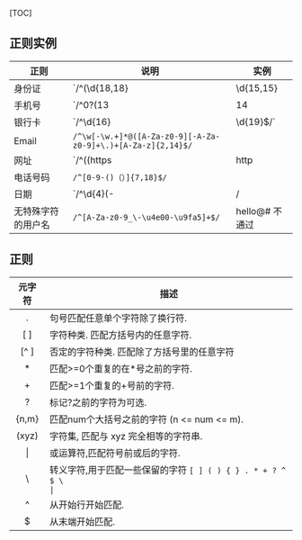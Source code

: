 [TOC]

## 正则实例
|正则|说明|实例|
|---|---|---|
|身份证|`/^(\d{18,18}|\d{15,15}|\d{17,17}x)$/`||
|手机号|`/^0?(13|14|15|17|18|19)[0-9]{9}$/`||
|银行卡|`/^\d{16}|\d{19}$/`||
|Email|`/^\w[-\w.+]*@([A-Za-z0-9][-A-Za-z0-9]+\.)+[A-Za-z]{2,14}$/`||
|网址|`/^((https|http|ftp|rtsp|mms)?:\/\/)[^\s]+$/`||
|电话号码|`/^[0-9-()（）]{7,18}$/`||
|日期|`/^\d{4}(\-|\/|.)\d{1,2}\1\d{1,2}$/`|2017-02-51|
|无特殊字符的用户名|`/^[A-Za-z0-9_\-\u4e00-\u9fa5]+$/`|hello@# 不通过|


## 正则
|元字符|描述|
|:----:|----|
|.|句号匹配任意单个字符除了换行符.|
|[ ]|字符种类. 匹配方括号内的任意字符.|
|[^ ]|否定的字符种类. 匹配除了方括号里的任意字符|
|*|匹配>=0个重复的在*号之前的字符.|
|+|匹配>=1个重复的+号前的字符.
|?|标记?之前的字符为可选.|
|{n,m}|匹配num个大括号之前的字符 (n <= num <= m).|
|(xyz)|字符集, 匹配与 xyz 完全相等的字符串.|
|&#124;|或运算符,匹配符号前或后的字符.|
|&#92;|转义字符,用于匹配一些保留的字符 <code>[ ] ( ) { } . * + ? ^ $ \ &#124;</code>|
|^|从开始行开始匹配.|
|$|从末端开始匹配.|